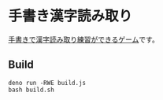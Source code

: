 # 手書き漢字読み取り

[手書きで漢字読み取り練習ができるゲーム](https://marmooo.github.io/tegaki-yomi/)です。

## Build

```
deno run -RWE build.js
bash build.sh
```
